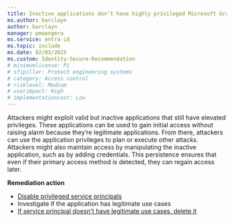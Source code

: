 ```yaml
---
title: Inactive applications don’t have highly privileged Microsoft Graph API permissions 
ms.author: barclayn
author: barclayn
manager: pmwongera
ms.service: entra-id
ms.topic: include
ms.date: 02/03/2025
ms.custom: Identity-Secure-Recommendation
# minimumlicense: P1
# sfipillar: Protect engineering systems
# category: Access control
# risklevel: Medium
# userimpact: High
# implementationcost: Low
---
```

Attackers might exploit valid but inactive applications that still have elevated privileges. These applications can be used to gain initial access without raising alarm because they’re legitimate applications. From there, attackers can use the application privileges to plan or execute other attacks. Attackers might also maintain access by manipulating the inactive application, such as by adding credentials. This persistence ensures that even if their primary access method is detected, they can regain access later.

**Remediation action**

- [Disable privileged service principals](/graph/api/serviceprincipal-update)
- Investigate if the application has legitimate use cases
- [If service principal doesn't have legitimate use cases, delete it](/graph/api/serviceprincipal-delete)
